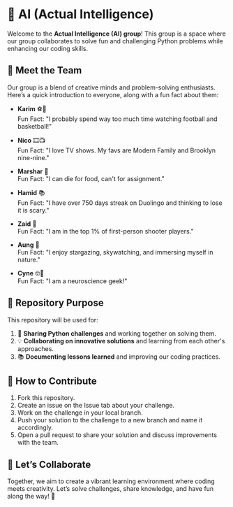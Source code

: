 # 🐍 AI (Actual Intelligence)  

Welcome to the **Actual Intelligence (AI) group**!
This group is a space where our group collaborates to solve fun and
challenging Python problems while enhancing our coding skills.  

## 👥 Meet the Team  

Our group is a blend of creative minds and problem-solving enthusiasts.
Here’s a quick introduction to everyone, along with a fun fact about them:  

- **Karim** ⚽🏀  
  Fun Fact: "I probably spend way too much time watching football and basketball!"

- **Nico** 🎞️📺  
  Fun Fact: "I love TV shows. My favs are Modern Family and Brooklyn nine-nine."

- **Marshar** 🍕  
  Fun Fact: "I can die for food, can't for assignment."

- **Hamid** 📚  
  Fun Fact: "I have over 750 days streak on Duolingo and thinking to lose it is scary."

- **Zaid** 🎯  
  Fun Fact: "I am in the top 1% of first-person shooter players."  

- **Aung** 🔭  
  Fun Fact: "I enjoy stargazing, skywatching, and immersing myself in nature."  

- **Cyne** 🤓🧬  
  Fun Fact: "I am a neuroscience geek!"

## 📌 Repository Purpose  

This repository will be used for:  

1. 📝 **Sharing Python challenges** and working together on solving them.  
2. 💡 **Collaborating on innovative solutions** and learning from each other's approaches.
3. 📚 **Documenting lessons learned** and improving our coding practices.  

## 🌟 How to Contribute  

1. Fork this repository.  
2. Create an issue on the Issue tab about your challenge.
3. Work on the challenge in your local branch.
4. Push your solution to the challenge to a new branch and name it accordingly.
5. Open a pull request to share your solution and discuss improvements with the team.

## 🚀 Let’s Collaborate  

Together, we aim to create a vibrant learning environment where coding meets creativity.
Let’s solve challenges, share knowledge, and have fun along the way! 🎉
